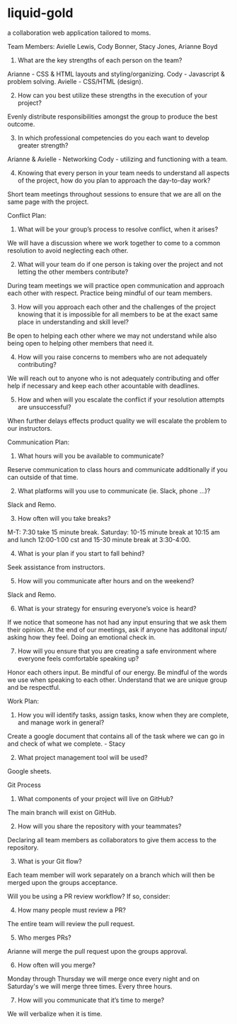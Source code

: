 # liquid-gold

a collaboration web application tailored to moms.

Team Members: Avielle Lewis, Cody Bonner, Stacy Jones, Arianne Boyd

1. What are the key strengths of each person on the team?

Arianne -  CSS & HTML layouts and styling/organizing.
Cody - Javascript & problem solving.
Avielle - CSS/HTML (design).

2. How can you best utilize these strengths in the execution of your project?

Evenly distribute responsibilities amongst the group to produce the best outcome.

3. In which professional competencies do you each want to develop greater strength?

Arianne & Avielle - Networking
Cody - utilizing and functioning with a team. 

4. Knowing that every person in your team needs to understand all aspects of the project, how do you plan to approach the day-to-day work?

Short team meetings throughout sessions to ensure that we are all on the same page with the project. 

Conflict Plan:

1. What will be your group’s process to resolve conflict, when it arises?

We will have a discussion where we work together to come to a common resolution to avoid neglecting each other.

2. What will your team do if one person is taking over the project and not letting the other members contribute?

During team meetings we will practice open communication and approach each other with respect. Practice being mindful of our team members.

3. How will you approach each other and the challenges of the project knowing that it is impossible for all members to be at the exact same place in understanding and skill level?

Be open to helping each other where we may not understand while also being open to helping other members that need it.

4. How will you raise concerns to members who are not adequately contributing?

We will reach out to anyone who is not adequately contributing and offer help if  necessary and keep each other acountable with deadlines.


5. How and when will you escalate the conflict if your resolution attempts are unsuccessful?

When further delays effects product quality we will escalate the problem to our instructors.

Communication Plan:

1. What hours will you be available to communicate?

Reserve communication to class hours and communicate additionally if you can outside of that time.

2. What platforms will you use to communicate (ie. Slack, phone …)?

Slack and Remo.

3. How often will you take breaks?

M-T: 7:30 take 15 minute break.
Saturday: 10-15 minute break at 10:15 am and lunch 12:00-1:00 cst and 15-30 minute break at 3:30-4:00.

4. What is your plan if you start to fall behind?

Seek assistance from instructors.

5. How will you communicate after hours and on the weekend?

Slack and Remo.

6. What is your strategy for ensuring everyone’s voice is heard?

If we notice that someone has not had any input ensuring that we ask them their opinion. 
At the end of our meetings, ask if anyone has additonal input/ asking how they feel.
Doing an emotional check in. 

7. How will you ensure that you are creating a safe environment where everyone feels comfortable speaking up?

Honor each others input. 
Be mindful of our energy.
Be mindful of the words we use when speaking to each other. 
Understand that we are unique group and be respectful.

Work Plan:

1. How you will identify tasks, assign tasks, know when they are complete, and manage work in general?

Create a google document that contains all of the task where we can go in and check of what we complete. - Stacy

2. What project management tool will be used?

Google sheets.

Git Process

1. What components of your project will live on GitHub?

The main branch will exist on GitHub.

2. How will you share the repository with your teammates?

Declaring all team members as collaborators to give them access to the repository.

3. What is your Git flow?

Each team member will work separately on a branch which will then be merged upon the groups acceptance.

Will you be using a PR review workflow? If so, consider:

4. How many people must review a PR?

The entire team will review the pull request.

5. Who merges PRs?

Arianne will merge the pull request upon the groups approval.

6. How often will you merge?

Monday through Thursday we will merge once every night and on Saturday's we will merge three times. Every three hours. 

7. How will you communicate that it’s time to merge?

We will verbalize when it is time. 

